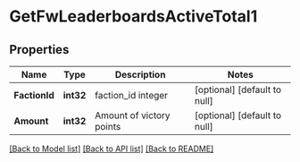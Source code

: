 # GetFwLeaderboardsActiveTotal1

## Properties
Name | Type | Description | Notes
------------ | ------------- | ------------- | -------------
**FactionId** | **int32** | faction_id integer | [optional] [default to null]
**Amount** | **int32** | Amount of victory points | [optional] [default to null]

[[Back to Model list]](../README.md#documentation-for-models) [[Back to API list]](../README.md#documentation-for-api-endpoints) [[Back to README]](../README.md)


